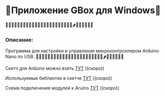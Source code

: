 # 🥬Приложение GBox для Windows🥬
🍏🍎🍐🍊🍋🍌🍉🍇🍓🍈🍒🍑🍐🍍🥥🥝🍅🍆🥑🥦🥬🍞🥒🌶️🌽🥕🧅🧄🥔🍠

### Описание:
Программа для настройки и управления микроконтроллером Arduino Nano по USB.
🍏🍎🍐🍊🍋🍌🍉🍇🍓🍈🍒🍑🍐🍍🥥🥝🍅🍆🥑🥦🥬🍞🥒🌶️🌽🥕🧅🧄🥔🍠



Скетч для Arduino можно взять [ТУТ](http://example.com/ "Скоро выложу") ((скоро))


Используемые библиотке в скетче [ТУТ](http://example.com/ "Скоро выложу") ((скоро))


Схема подключения модулей к Aruino [ТУТ](http://example.com/ "Скоро выложу") ((скоро))
